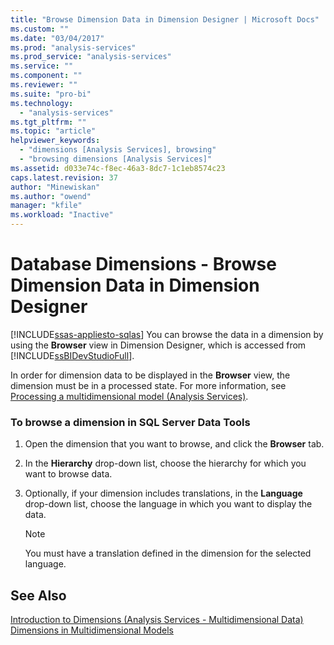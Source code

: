 ```yaml
---
title: "Browse Dimension Data in Dimension Designer | Microsoft Docs"
ms.custom: ""
ms.date: "03/04/2017"
ms.prod: "analysis-services"
ms.prod_service: "analysis-services"
ms.service: ""
ms.component: ""
ms.reviewer: ""
ms.suite: "pro-bi"
ms.technology: 
  - "analysis-services"
ms.tgt_pltfrm: ""
ms.topic: "article"
helpviewer_keywords: 
  - "dimensions [Analysis Services], browsing"
  - "browsing dimensions [Analysis Services]"
ms.assetid: d033e74c-f8ec-46a3-8dc7-1c1eb8574c23
caps.latest.revision: 37
author: "Minewiskan"
ms.author: "owend"
manager: "kfile"
ms.workload: "Inactive"
---
```

# Database Dimensions - Browse Dimension Data in Dimension Designer
[!INCLUDE[ssas-appliesto-sqlas](../../includes/ssas-appliesto-sqlas.md)]
  You can browse the data in a dimension by using the **Browser** view in Dimension Designer, which is accessed from [!INCLUDE[ssBIDevStudioFull](../../includes/ssbidevstudiofull-md.md)].  
  
 In order for dimension data to be displayed in the **Browser** view, the dimension must be in a processed state. For more information, see [Processing a multidimensional model &#40;Analysis Services&#41;](../../analysis-services/multidimensional-models/processing-a-multidimensional-model-analysis-services.md).  
  
### To browse a dimension in SQL Server Data Tools  
  
1.  Open the dimension that you want to browse, and click the **Browser** tab.  
  
2.  In the **Hierarchy** drop-down list, choose the hierarchy for which you want to browse data.  
  
3.  Optionally, if your dimension includes translations, in the **Language** drop-down list, choose the language in which you want to display the data.  
  
    > [!NOTE]  
    >  You must have a translation defined in the dimension for the selected language.  
  
## See Also  
 [Introduction to Dimensions &#40;Analysis Services - Multidimensional Data&#41;](../../analysis-services/multidimensional-models-olap-logical-dimension-objects/dimensions-introduction.md)   
 [Dimensions in Multidimensional Models](../../analysis-services/multidimensional-models/dimensions-in-multidimensional-models.md)  
  
  

